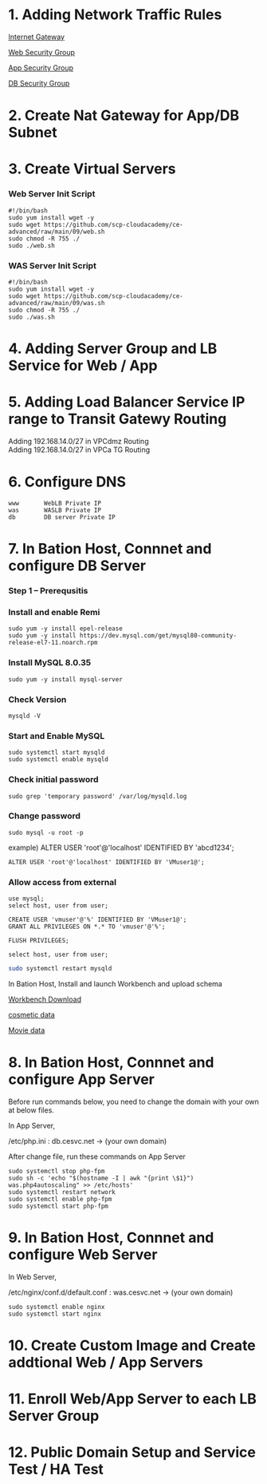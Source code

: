 # 1. Adding Network Traffic Rules

[Internet Gateway](https://github.com/scp-cloudacademy/ce-advanced/raw/main/09/09_igw_firewall.xlsx)

[Web Security Group](https://github.com/scp-cloudacademy/ce-advanced/raw/main/09/09_web_security_group.xlsx)

[App Security Group](https://github.com/scp-cloudacademy/ce-advanced/raw/main/09/09_app_security_group.xlsx)

[DB Security Group](https://github.com/scp-cloudacademy/ce-advanced/raw/main/09/09_db_security_group.xlsx)


# 2. Create Nat Gateway for App/DB Subnet

# 3. Create Virtual Servers

### Web Server Init Script
```
#!/bin/bash
sudo yum install wget -y
sudo wget https://github.com/scp-cloudacademy/ce-advanced/raw/main/09/web.sh
sudo chmod -R 755 ./
sudo ./web.sh
```

### WAS Server Init Script
```
#!/bin/bash
sudo yum install wget -y
sudo wget https://github.com/scp-cloudacademy/ce-advanced/raw/main/09/was.sh
sudo chmod -R 755 ./
sudo ./was.sh
```

# 4. Adding Server Group and LB Service for Web / App

# 5. Adding Load Balancer Service IP range to Transit Gatewy Routing

Adding 192.168.14.0/27 in VPCdmz Routing  
Adding 192.168.14.0/27 in VPCa TG Routing

# 6. Configure DNS

    www       WebLB Private IP
    was       WASLB Private IP
    db        DB server Private IP

# 7. In Bation Host, Connnet and configure DB Server

### Step 1 – Prerequsitis
### Install and enable Remi 

    sudo yum -y install epel-release      
    sudo yum -y install https://dev.mysql.com/get/mysql80-community-release-el7-11.noarch.rpm

### Install MySQL 8.0.35

    sudo yum -y install mysql-server
    
### Check Version

    mysqld -V

### Start and Enable MySQL 

    sudo systemctl start mysqld
    sudo systemctl enable mysqld

    
### Check initial password
    
    sudo grep 'temporary password' /var/log/mysqld.log

### Change password

    sudo mysql -u root -p

example) ALTER USER 'root'@'localhost' IDENTIFIED BY 'abcd1234';

```mysql
ALTER USER 'root'@'localhost' IDENTIFIED BY 'VMuser1@';
```

### Allow access from external

```mysql
use mysql;
select host, user from user;
```

```mysql
CREATE USER 'vmuser'@'%' IDENTIFIED BY 'VMuser1@';
GRANT ALL PRIVILEGES ON *.* TO 'vmuser'@'%';
```

```mysql
FLUSH PRIVILEGES;
```

```mysql
select host, user from user;
```

```bash
sudo systemctl restart mysqld
```
In Bation Host, Install and launch Workbench and upload schema

[Workbench Download](https://dev.mysql.com/get/Downloads/MySQLGUITools/mysql-workbench-community-8.0.34-winx64.msi)

[cosmetic data](https://github.com/scp-cloudacademy/ce-advanced/raw/main/09/cosmetic_COSMETIC.sql)

[Movie data](https://github.com/scp-cloudacademy/ce-advanced/raw/main/09/cosmetic_MOVIES.sql)



# 8. In Bation Host, Connnet and configure App Server
Before run commands below, you need to change the domain with your own at below files.

In App Server,

/etc/php.ini  : db.cesvc.net -> (your own domain)

After change file, run these commands on App Server

	sudo systemctl stop php-fpm
	sudo sh -c 'echo "$(hostname -I | awk "{print \$1}") was.php4autoscaling" >> /etc/hosts'
	sudo systemctl restart network
	sudo systemctl enable php-fpm
  	sudo systemctl start php-fpm

# 9. In Bation Host, Connnet and configure Web Server

In Web Server,
  
/etc/nginx/conf.d/default.conf : was.cesvc.net -> (your own domain)

	sudo systemctl enable nginx
	sudo systemctl start nginx


# 10. Create Custom Image and Create addtional Web / App Servers

# 11. Enroll Web/App Server to each LB Server Group

# 12. Public Domain Setup and Service Test / HA Test

